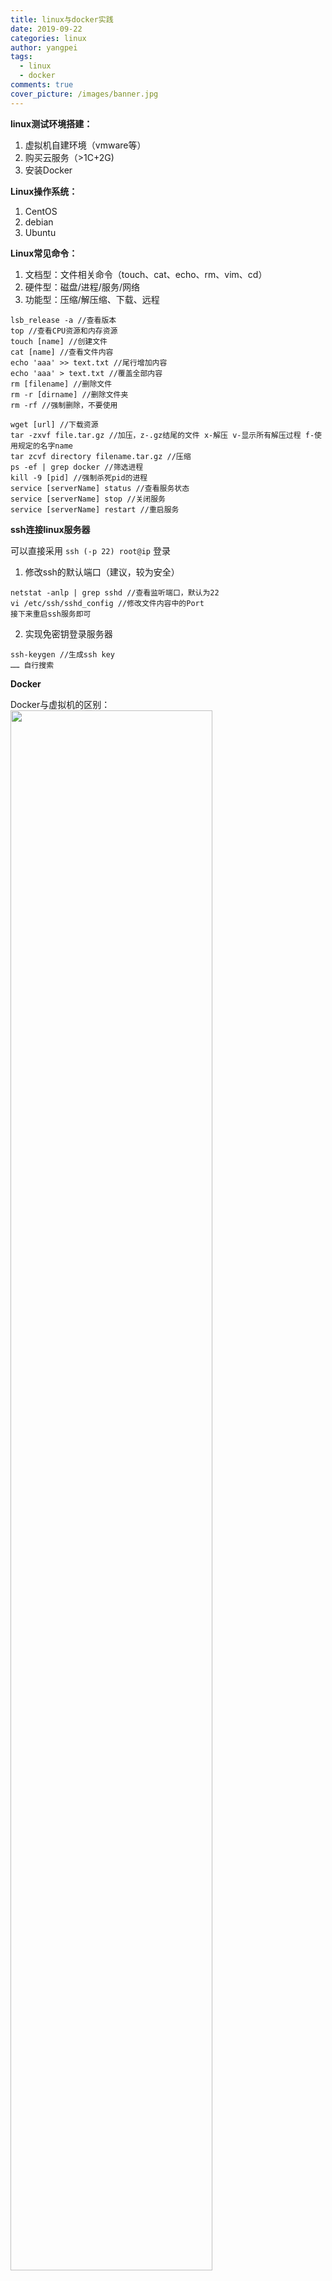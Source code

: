 ```yaml
---
title: linux与docker实践
date: 2019-09-22
categories: linux
author: yangpei
tags:
  - linux
  - docker
comments: true
cover_picture: /images/banner.jpg
---
```



**linux测试环境搭建：**
1. 虚拟机自建环境（vmware等）
2. 购买云服务（>1C+2G)
3. 安装Docker

<!-- more -->

**Linux操作系统：**
1. CentOS
2. debian
3. Ubuntu

**Linux常见命令：**
1. 文档型：文件相关命令（touch、cat、echo、rm、vim、cd）
2. 硬件型：磁盘/进程/服务/网络
3. 功能型：压缩/解压缩、下载、远程


```
lsb_release -a //查看版本
top //查看CPU资源和内存资源
touch [name] //创建文件
cat [name] //查看文件内容
echo 'aaa' >> text.txt //尾行增加内容
echo 'aaa' > text.txt //覆盖全部内容
rm [filename] //删除文件
rm -r [dirname] //删除文件夹
rm -rf //强制删除，不要使用

wget [url] //下载资源
tar -zxvf file.tar.gz //加压，z-.gz结尾的文件 x-解压 v-显示所有解压过程 f-使用规定的名字name
tar zcvf directory filename.tar.gz //压缩
ps -ef | grep docker //筛选进程
kill -9 [pid] //强制杀死pid的进程
service [serverName] status //查看服务状态
service [serverName] stop //关闭服务
service [serverName] restart //重启服务
```

**ssh连接linux服务器**

可以直接采用 `ssh (-p 22) root@ip` 登录
1. 修改ssh的默认端口（建议，较为安全）

```
netstat -anlp | grep sshd //查看监听端口，默认为22
vi /etc/ssh/sshd_config //修改文件内容中的Port
接下来重启ssh服务即可
```
2. 实现免密钥登录服务器

```
ssh-keygen //生成ssh key
…… 自行搜索
```

**Docker**

Docker与虚拟机的区别：
<img src="https://i.loli.net/2019/09/22/O1rLmWl8JboGgs3.jpg" width="80%"/>

**为什么会出现docker这个技术？**

一款产品从开发到上线，从操作系统，到运行环境，再到应用配置，作为开发+运维之间的协作我们需要关心很多东西，这也是很多互联网公司不得不面对的问题，特别是各种版本迭代之后，不同版本环境的兼容，对运维人员都是考验。Docker之所以发展如此迅速，也是因为它对此给出了哟个标准化的解决方案。

不再是“搬家”（打包的代码），而是“搬楼”（打包代码、运行文档、配置环境、运行环境、运行依赖包、操作系统发行版等），把原始环境复制过来，消除了“在开发工程师机器上能跑，但在运维工程师机器上不能正常运行”的场景。

而且现在部署的都是集群环境，会存在多台服务器，每一台都重新安装，会耗费很多的时间和精力。

**理念：**

一次封装，到处运行。

**镜像/容器/仓库**

Docker镜像就是一个只读的模板，镜像可以用来创建Docker容器，一个镜像可以创建多个容器。简言之，镜像相当于类，容器相当于它的实例。

Docker利用容器独立运行一个或一组应用，容器是用镜像创建的运行实例。它可以被启动、开始、停止，每个容器都是相互隔离的、保证安全的平台。

我们可以把容器视为一个简易版的linux环境（包括root用户权限、进程空间、用户空间和网络空间）和运行在其中的应用程序。

仓库是集中存放镜像文件的场所。仓库和仓库注册服务器是有区别的，仓库注册服务器上往往存放着多个仓库，每个仓库中又包含了多个镜像，每个镜像有不同的标签tag。最大的仓库是Docker Hub（国外网站，非常慢），存放了数量庞大的镜像供用户下载，国内的公开仓库包括阿里云、网易云等。

**Docker容器技术的特点：**

1. 文件系统隔离：每个进程容器运行在完全独立的根文件系统里。
2. 资源隔离：可以使用cgroup为每个进程容器分配不同的系统资源，例如CPU和内存。
3. 网络隔离：每个进程容器运行在自己的网络命名空间里，拥有自己的虚拟接口和IP地址。
4. 写时复制：采用写时复制方式创建根文件系统，这让部署变得极其快捷，并且节省内存和硬盘空间。
5. 日志记录：Docker将会收集和记录每个进程容器的标准流（stdout/stderr/stdin），用于实时检索或批量检索。
6. 变更管理：容器文件系统的变更可以提交到新的映像中，并可重复使用以创建更多的容器。无需使用模板或手动配置。
7. 交互式Shell：Docker可以分配一个虚拟终端并关联到任何容器的标准输入上，例如运行一个一次性交互shell。

**Docker安装：**

[CentOS环境安装Docker步骤](https://www.runoob.com/docker/centos-docker-install.html)

```
// 移除旧的版本：
sudo yum remove docker \
                  docker-client \
                  docker-client-latest \
                  docker-common \
                  docker-latest \
                  docker-latest-logrotate \
                  docker-logrotate \
                  docker-selinux \
                  docker-engine-selinux \
                  docker-engine
// 安装一些必要的系统工具：
sudo yum install -y yum-utils device-mapper-persistent-data lvm2
// 添加软件源信息：
sudo yum-config-manager --add-repo http://mirrors.aliyun.com/docker-ce/linux/centos/docker-ce.repo
// 更新 yum 缓存：
sudo yum makecache fast
// 安装 Docker-ce：
sudo yum -y install docker-ce
// 启动 Docker 后台服务
sudo systemctl start docker
// 测试运行 hello-world
docker run hello-world
```
到此，Docker 在 CentOS 系统的安装完成

[Centos7安装完毕后无法联网问题的解决方法](https://www.36nu.com/post/234)

**镜像加速**

修改/etc/docker/daemon.json（Linux），没有则新建

```
{
  "registry-mirrors": ["http://hub-mirror.c.163.com"]
}
```
vim中无法打开并写入文件的解决办法:`w ! sudo tee %`,tee 用于读取输入文件，同时保存，%表示当前编辑文件 

```
systemctl daemon-reload //重载配置文件
systemctl restart docker //重启docker
```
下次拉取docker镜像时，会直接拉取国内的源进行下载，从而加快速度。我们可以在[docker hub](https://hub.docker.com/)上下载镜像运行。

常见命令：
```
docker ps -a 列出正在运行的docker
docker images 查看正在运行的docker
docker run 运行容器
docker stop [name] 停止容器
docker start [name] 启动容器
docker restart [name] 重启容器
docker rm [name] 删除容器
docker logs -f [name] 查看容器详细运行信息
```
**docker-compose**

使用docker-compose可以同时管理多个容器，同时启动、停止，当容器数量很多时，能有效减少大量的人工操作。

安装docker-compose，注意提示权限不够时应提升权限，如使用sudo执行命令

```
curl -L https://github.com/docker/compose/releases/download/1.23.2/docker-compose-`uname -s`-`uname -m` -o /usr/local/bin/docker-compose
chmod +x /usr/local/bin/docker-compose
docker-compose --version //查看版本

sudo rm /usr/local/bin/docker-compose //卸载docker-compose
```
创建docker-compose.yml文件
```
version: '3'
services:
  web:
    build: .
    ports:
      - "5000:5000"
    volumes:
      - .:/code
    environment:
      FLASK_ENV: development
  redis:
    image: "redis:alpine"
```
执行docker-compose up -d


**Docker Hub**
1. 注册docker hub账号
2. `docker login`登录
3. `docker commit -m "xx" [CONTAINER ID] username/repository:tag`提交，其中CONTAINER ID通过docker ps -a查看
4. `docker push username/repository:tag `上传
5. `docker pull username/repository:tag `拉取